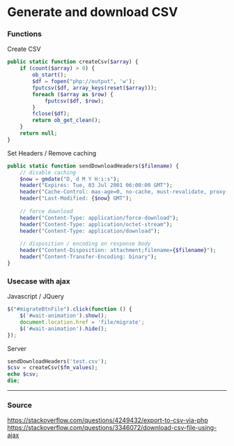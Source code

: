 # Generate and download CSV

### Functions
Create CSV
```php
public static function createCsv($array) {
    if (count($array) > 0) {
    	ob_start();
    	$df = fopen("php://output", 'w');
    	fputcsv($df, array_keys(reset($array)));
    	foreach ($array as $row) {
    		fputcsv($df, $row);
    	}
    	fclose($df);
    	return ob_get_clean();
    }
    return null;
}
```
Set Headers / Remove caching
```php
public static function sendDownloadHeaders($filename) {
    // disable caching
    $now = gmdate("D, d M Y H:i:s");
    header("Expires: Tue, 03 Jul 2001 06:00:00 GMT");
    header("Cache-Control: max-age=0, no-cache, must-revalidate, proxy-revalidate");
    header("Last-Modified: {$now} GMT");
    
    // force download
    header("Content-Type: application/force-download");
    header("Content-Type: application/octet-stream");
    header("Content-Type: application/download");
    
    // disposition / encoding on response body
    header("Content-Disposition: attachment;filename={$filename}");
    header("Content-Transfer-Encoding: binary");
}
```

### Usecase with ajax
Javascript / JQuery
```js
$("#migrateBtnFile").click(function () {
    $('#wait-animation').show();
    document.location.href = 'file/migrate';
    $('#wait-animation').hide();
});
```
Server
```php
sendDownloadHeaders('test.csv');
$csv = createCsv($fm_values);
echo $csv;
die;
```


----

### Source
https://stackoverflow.com/questions/4249432/export-to-csv-via-php
https://stackoverflow.com/questions/3346072/download-csv-file-using-ajax


